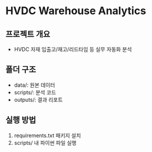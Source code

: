 # HVDC Warehouse Analytics

## 프로젝트 개요
- HVDC 자재 입출고/재고/리드타임 등 실무 자동화 분석

## 폴더 구조
- data/: 원본 데이터
- scripts/: 분석 코드
- outputs/: 결과 리포트

## 실행 방법
1. requirements.txt 패키지 설치
2. scripts/ 내 파이썬 파일 실행 